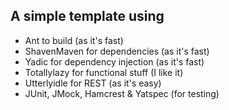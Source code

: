 ## A simple template using
* Ant to build (as it's fast)
* ShavenMaven for dependencies (as it's fast)
* Yadic for dependency injection (as it's fast)
* Totallylazy for functional stuff (I like it)
* Utterlyidle for REST (as it's easy)
* JUnit, JMock, Hamcrest & Yatspec (for testing)
